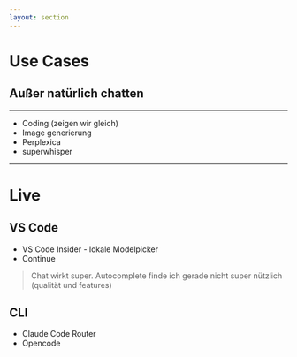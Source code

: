 ```yaml
---
layout: section
---
```


# Use Cases
## Außer natürlich chatten

---

- Coding (zeigen wir gleich)
- Image generierung
- Perplexica
- superwhisper

---

# Live

## VS Code
- VS Code Insider - lokale Modelpicker
- Continue

> Chat wirkt super. Autocomplete finde ich gerade nicht super nützlich (qualität und features)

## CLI
- Claude Code Router
- Opencode